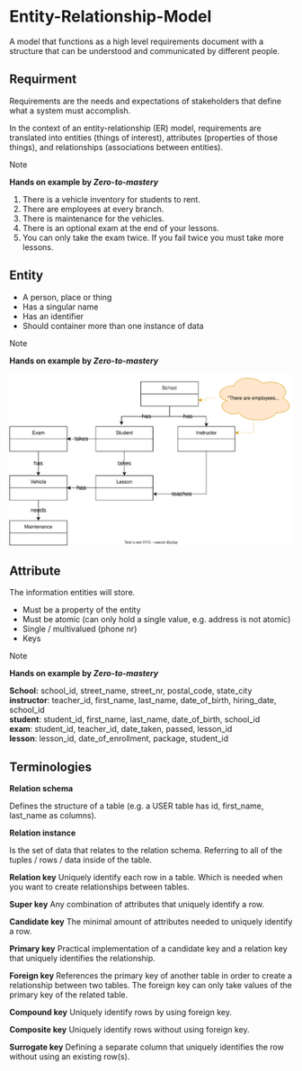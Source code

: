 # Entity-Relationship-Model

A model that functions as a high level requirements document with a structure that can be understood and communicated by different people.

## Requirment

Requirements are the needs and expectations of stakeholders that define what a system must accomplish.

In the context of an entity-relationship (ER) model, requirements are translated into entities (things of interest), attributes (properties of those things), and relationships (associations between entities).

> [!NOTE]  
> **Hands on example by _Zero-to-mastery_**
>
> 1. There is a vehicle inventory for students to rent.
> 2. There are employees at every branch.
> 3. There is maintenance for the vehicles.
> 4. There is an optional exam at the end of your lessons.
> 5. You can only take the exam twice. If you fail twice you must take more lessons.

## Entity

- A person, place or thing
- Has a singular name
- Has an identifier
- Should container more than one instance of data

> [!NOTE]  
> **Hands on example by _Zero-to-mastery_**
>
> ![entities](/06_database/database_design/entity-relationship-model-assets/driveme_entities.drawio.svg "Entities")

## Attribute

The information entities will store.

- Must be a property of the entity
- Must be atomic (can only hold a single value, e.g. address is not atomic)
- Single / multivalued (phone nr)
- Keys

> [!NOTE]  
> **Hands on example by _Zero-to-mastery_**
>
> **School:**
> school_id, street_name, street_nr, postal_code, state_city  
> **instructor**:
> teacher_id, first_name, last_name, date_of_birth, hiring_date, school_id  
> **student**:
> student_id, first_name, last_name, date_of_birth, school_id  
> **exam**:
> student_id, teacher_id, date_taken, passed, lesson_id  
> **lesson**:
> lesson_id, date_of_enrollment, package, student_id

## Terminologies

**Relation schema**

Defines the structure of a table (e.g. a USER table has id, first_name, last_name as columns).

**Relation instance**

Is the set of data that relates to the relation schema. Referring to all of the tuples / rows / data inside of the table.

**Relation key**
Uniquely identify each row in a table. Which is needed when you want to create relationships between tables.

**Super key**
Any combination of attributes that uniquely identify a row.

**Candidate key**
The minimal amount of attributes needed to uniquely identify a row.

**Primary key**
Practical implementation of a candidate key and a relation key that uniquely identifies the relationship.

**Foreign key**
References the primary key of another table in order to create a relationship between two tables. The foreign key can only take values of the primary key of the related table.

**Compound key**
Uniquely identify rows by using foreign key.

**Composite key**
Uniquely identify rows without using foreign key.

**Surrogate key**
Defining a separate column that uniquely identifies the row without using an existing row(s).
